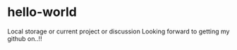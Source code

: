 # hello-world
Local storage or current project or discussion 
Looking forward to getting my github on..!!
